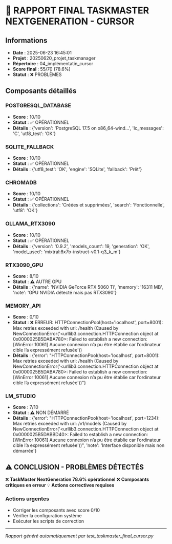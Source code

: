 # 🎯 RAPPORT FINAL TASKMASTER NEXTGENERATION - CURSOR

## Informations
- **Date** : 2025-06-23 16:45:01
- **Projet** : 20250620_projet_taskmanager
- **Répertoire** : 04_implémentatin_cursor
- **Score final** : 55/70 (78.6%)
- **Statut** : ❌ PROBLÈMES

## Composants détaillés

### POSTGRESQL_DATABASE
- **Score** : 10/10
- **Statut** : ✅ OPÉRATIONNEL
- **Détails** : {'version': 'PostgreSQL 17.5 on x86_64-wind...', 'lc_messages': 'C', 'utf8_test': 'OK'}

### SQLITE_FALLBACK
- **Score** : 10/10
- **Statut** : ✅ OPÉRATIONNEL
- **Détails** : {'utf8_test': 'OK', 'engine': 'SQLite', 'fallback': 'Prêt'}

### CHROMADB
- **Score** : 10/10
- **Statut** : ✅ OPÉRATIONNEL
- **Détails** : {'collections': 'Créées et supprimées', 'search': 'Fonctionnelle', 'utf8': 'OK'}

### OLLAMA_RTX3090
- **Score** : 10/10
- **Statut** : ✅ OPÉRATIONNEL
- **Détails** : {'version': '0.9.2', 'models_count': 19, 'generation': 'OK', 'model_used': 'mixtral:8x7b-instruct-v0.1-q3_k_m'}

### RTX3090_GPU
- **Score** : 8/10
- **Statut** : ⚠️ AUTRE GPU
- **Détails** : {'name': 'NVIDIA GeForce RTX 5060 Ti', 'memory': '16311 MB', 'note': 'GPU NVIDIA détecté mais pas RTX3090'}

### MEMORY_API
- **Score** : 0/10
- **Statut** : ❌ ERREUR: HTTPConnectionPool(host='localhost', port=8001): Max retries exceeded with url: /health (Caused by NewConnectionError('<urllib3.connection.HTTPConnection object at 0x0000025B5DABA780>: Failed to establish a new connection: [WinError 10061] Aucune connexion n’a pu être établie car l’ordinateur cible l’a expressément refusée'))
- **Détails** : {'error': "HTTPConnectionPool(host='localhost', port=8001): Max retries exceeded with url: /health (Caused by NewConnectionError('<urllib3.connection.HTTPConnection object at 0x0000025B5DABA780>: Failed to establish a new connection: [WinError 10061] Aucune connexion n’a pu être établie car l’ordinateur cible l’a expressément refusée'))"}

### LM_STUDIO
- **Score** : 7/10
- **Statut** : ⚠️ NON DÉMARRÉ
- **Détails** : {'error': "HTTPConnectionPool(host='localhost', port=1234): Max retries exceeded with url: /v1/models (Caused by NewConnectionError('<urllib3.connection.HTTPConnection object at 0x0000025B5DABBD40>: Failed to establish a new connection: [WinError 10061] Aucune connexion n’a pu être établie car l’ordinateur cible l’a expressément refusée'))", 'note': 'Interface disponible mais non démarrée'}

## ⚠️ CONCLUSION - PROBLÈMES DÉTECTÉS

❌ **TaskMaster NextGeneration 78.6% opérationnel**
❌ **Composants critiques en erreur**
💡 **Actions correctives requises**

### Actions urgentes
- Corriger les composants avec score 0/10
- Vérifier la configuration système
- Exécuter les scripts de correction

---
*Rapport généré automatiquement par test_taskmaster_final_cursor.py*
